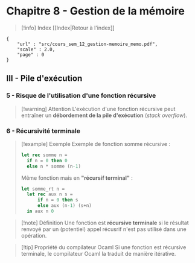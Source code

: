 # Chapitre 8 - Gestion de la mémoire

> [!info] Index
> [[Index|Retour à l'index]]

```pdf
{
	"url" : "src/cours_sem_12_gestion-memoire_memo.pdf",
	"scale" : 2.0,
	"page" : 0
}
```

## III - Pile d'exécution

### 5 - Risque de l'utilisation d'une fonction récursive

> [!warning] Attention
L'exécution d'une fonction récursive peut entraîner un **débordement de la pile d'exécution** (*stack overflow*).

### 6 - Récursivité terminale

> [!example] Exemple 
Exemple de fonction somme récursive :
>```ocaml
>let rec somme n = 
>	if n = 0 then 0
>	else n * somme (n-1)
>```
>
>Même fonction mais en **"récursif terminal"** :
>```ocaml
>let somme_rt n =
>	let rec aux n s =
>		if n = 0 then s
>		else aux (n-1) (s+n)
>	in aux n 0
>```

> [!note] Définition
> Une fonction est **récursive terminale** si le résultat renvoyé par un (potentiel) appel récusrif n'est pas utilisé dans une opération.

> [!tip] Propriété du compilateur Ocaml
Si une fonction est récursive terminale, le compilateur Ocaml la traduit de manière itérative.

